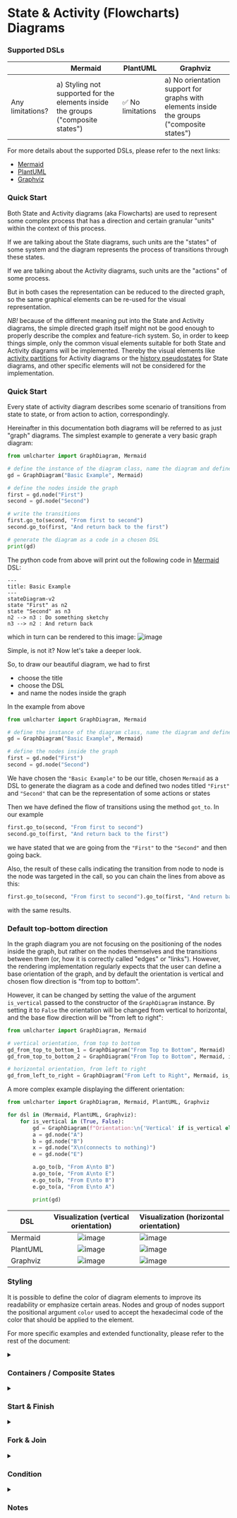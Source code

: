 # State & Activity (Flowcharts) Diagrams

### Supported DSLs

|                  | Mermaid                                                                          | PlantUML         | Graphviz                                                                                  |
|------------------|----------------------------------------------------------------------------------|------------------|-------------------------------------------------------------------------------------------|
| Any limitations? | a) Styling not supported for the elements inside the groups ("composite states") | ✅ No limitations | a) No orientation support for graphs with elements inside the groups ("composite states") |

For more details about the supported DSLs, please refer to the next links:

- [Mermaid](https://mermaid.js.org/)
- [PlantUML](https://plantuml.com/)
- [Graphviz](https://graphviz.org/)

### Quick Start

Both State and Activity diagrams (aka Flowcharts) are used to represent some complex process that has a direction
and certain granular "units" within the context of this process.

If we are talking about the State diagrams, such units are the "states" of some system and the diagram represents the 
process of transitions through these states.

If we are talking about the Activity diagrams, such units are the "actions" of some process.

But in both cases the representation can be reduced to the directed graph, so the same graphical elements can be re-used
for the visual representation.

*NB!* because of the different meaning put into the State and Activity diagrams, the simple directed graph itself 
might not be good enough to properly describe the complex and feature-rich 
system. So, in order to keep things simple, only the common visual elements suitable for both State and Activity diagrams
will be implemented. 
Thereby the visual elements like [activity partitions](https://www.uml-diagrams.org/activity-diagrams.html#partition) 
for Activity diagrams or the 
[history pseudostates](https://www.uml-diagrams.org/state-machine-diagrams.html#pseudostate) for State diagrams, and other specific elements will 
not be considered for the implementation. 

### Quick Start

Every state of activity diagram describes some scenario of transitions from state to state, 
or from action to action, correspondingly.

Hereinafter in this documentation both diagrams will be referred to as just "graph" diagrams. 
The simplest example to generate a very basic graph diagram:

```python
from umlcharter import GraphDiagram, Mermaid

# define the instance of the diagram class, name the diagram and define the DSL being used
gd = GraphDiagram("Basic Example", Mermaid)

# define the nodes inside the graph
first = gd.node("First")
second = gd.node("Second")

# write the transitions
first.go_to(second, "From first to second")
second.go_to(first, "And return back to the first")

# generate the diagram as a code in a chosen DSL
print(gd)
```

The python code from above will print out the following code in [Mermaid](https://mermaid.js.org/) DSL:

```text
---
title: Basic Example
---
stateDiagram-v2
state "First" as n2
state "Second" as n3
n2 --> n3 : Do something sketchy
n3 --> n2 : And return back
```

which in turn can be rendered to this image:
![image](images/basic.png)

Simple, is not it? Now let's take a deeper look.

So, to draw our beautiful diagram, we had to first

- choose the title
- choose the DSL
- and name the nodes inside the graph

In the example from above
```python
from umlcharter import GraphDiagram, Mermaid

# define the instance of the diagram class, name the diagram and define the DSL being used
gd = GraphDiagram("Basic Example", Mermaid)

# define the nodes inside the graph
first = gd.node("First")
second = gd.node("Second")
```

We have chosen the `"Basic Example"` to be our title, chosen `Mermaid` as a DSL to generate the diagram as a code and
defined two nodes titled `"First"` and `"Second"` that can be the representation of some actions or states

Then we have defined the flow of transitions using the method `got_to`. In our example
```python
first.go_to(second, "From first to second")
second.go_to(first, "And return back to the first")
```
we have stated that we are going from the `"First"` to the `"Second"` and then going back.

Also, the result of these calls indicating the transition from node to node is the node was targeted in the call, so you can chain the lines from above as this:

```python
first.go_to(second, "From first to second").go_to(first, "And return back to the first")
```
with the same results.

### Default top-bottom direction

In the graph diagram you are not focusing on the positioning of the nodes inside the graph, but rather on the nodes themselves and the transitions between them
(or, how it is correctly called "edges" or "links"). However, the rendering implementation regularly expects that the user
can define a base orientation of the graph, and by default the orientation is vertical and chosen flow direction is "from top to bottom".

However, it can be changed by setting the value of the argument `is_vertical` passed to the constructor of the `GraphDiagram` instance.
By setting it to `False` the orientation will be changed from vertical to horizontal, and the base flow direction will be "from left to right":

```python
from umlcharter import GraphDiagram, Mermaid

# vertical orientation, from top to bottom
gd_from_top_to_bottom_1 = GraphDiagram("From Top to Bottom", Mermaid)
gd_from_top_to_bottom_2 = GraphDiagram("From Top to Bottom", Mermaid, is_vertical=True)

# horizontal orientation, from left to right
gd_from_left_to_right = GraphDiagram("From Left to Right", Mermaid, is_vertical=False)
```

A more complex example displaying the different orientation:
```python
from umlcharter import GraphDiagram, Mermaid, PlantUML, Graphviz

for dsl in (Mermaid, PlantUML, Graphviz):
    for is_vertical in (True, False):
        gd = GraphDiagram(f"Orientation:\n{'Vertical' if is_vertical else 'Horizontal'}", dsl, is_vertical=is_vertical)
        a = gd.node("A")
        b = gd.node("B")
        x = gd.node("X\n(connects to nothing)")
        e = gd.node("E")

        a.go_to(b, "From A\nto B")
        a.go_to(e, "From A\nto E")
        e.go_to(b, "From E\nto B")
        e.go_to(a, "From E\nto A")

        print(gd)
```


| DSL      |      Visualization (vertical orientation)       | Visualization (horizontal orientation)            |
|----------|:-----------------------------------------------:|:--------------------------------------------------|
| Mermaid  |  ![image](images/complex_mermaid_vertical.png)  | ![image](images/complex_mermaid_horizontal.png)   |
| PlantUML | ![image](images/complex_plantuml_vertical.png)  | ![image](images/complex_plantuml_horizontal.png)  |
| Graphviz | ![image](images/complex_graphviz_vertical.png)  | ![image](images/complex_graphviz_horizontal.png)  |


### Styling

It is possible to define the color of diagram elements
to improve its readability or emphasize certain areas.
Nodes and group of nodes support the positional argument
`color` used to accept the hexadecimal code of the color that should be applied to the element.

For more specific examples and extended functionality, please refer to the rest of the document:

<details>
<summary><h3>Containers / Composite States</h3></summary>

In graph diagrams the nodes can be organized in the containers. In the context of state diagrams such groups represent the "composite state", 
some container of some smaller or intermediate states that can be aggregated into the larger entity for the easier modelling and analysis.
Similar meaning applicable to the activity diagram where these groups depict the set of encapsulated activities that in the 
larger scale can be interpreted as a single large meaningful single action.

To define such container of nodes, you have to just have to create a new `node` from the already existing one. 
Then this already existing one becomes a container for the other nodes.

_NB: nodes within the graph can interact with each other only within the same level. 
It means if you have a container of nodes, then these nodes inside the container can interact with each other, 
but cannot interact with the nodes outside of it._

```python
from umlcharter import GraphDiagram, Mermaid, PlantUML, Graphviz

for dsl in (Mermaid, PlantUML, Graphviz):
    gd = GraphDiagram("Containerized Nodes", dsl)
    green_color = "769D8F"
    container = gd.node("Group", color=green_color)
    node = gd.node("Node", color=green_color)
    nested_node = container.node("Nested Node")
    nested_container = container.node("Nested Group", green_color)
    nested_container.node("Deeply Nested Node", green_color)
    container.go_to(node, "A link")
    nested_node.go_to(nested_container, "Go deeper!")
    print(gd)
```

| DSL      |                                                                                               Visualization                                                                                                |
|----------|:----------------------------------------------------------------------------------------------------------------------------------------------------------------------------------------------------------:|
| Mermaid  |                                          ❌ Styling of the nested elements is not supported at the moment of writing ❌<br/> ![image](images/container_mermaid.png)                                          |
| PlantUML |                                                                                  ![image](images/container_plantuml.png)                                                                                   |
| Graphviz | ❌ Orientation of the graph is not supported for the graphs with containers, because layout "fdp" does not support it ❌<br/>                                        ![image](images/container_graphviz.png) |

</details>

<details>
<summary><h3>Start & Finish</h3></summary>

Within the graph you can use the special abstract nodes `start` and `finish` that are the ultimate and explicit nodes 
used to identify the very beginning and the end of the flow described in the graph.

These `start` and `finish` are available at any level, including the containers.

_NB: because these nodes does not have any inner meaning except being just some kind of anchors,
the direct link between `start` and `finish` is not possible because it is meaningless. Because of the similar reasons it is
also not allowed to define the `start` as the destination for the transition between states. 
And you cannot use `finish` as the start of the transition._

```python
from umlcharter import GraphDiagram, Mermaid, PlantUML, Graphviz

for dsl in (Mermaid, PlantUML, Graphviz):
    gd = GraphDiagram("Start & Finish", dsl)
    node = gd.node("Node")

    # top-level graph start & finish:
    gd.start.go_to(node).go_to(gd.finish)

    container = gd.node("Group of nodes")
    nested_node = container.node("Nested Node")

    # container-level start & finish
    container.start.go_to(nested_node).go_to(container.finish)

    gd.start.go_to(container).go_to(gd.finish)
    print(gd)
```

| DSL      |                                                                             Visualization                                                                              |
|----------|:----------------------------------------------------------------------------------------------------------------------------------------------------------------------:|
| Mermaid  |                                                               ![image](images/start_finish_mermaid.png)                                                                |
| PlantUML |                                                               ![image](images/start_finish_plantuml.png)                                                               |
| PlantUML | ❌ Orientation of the graph is not supported for the graphs with containers, because layout "fdp" does not support it ❌<br/> ![image](images/start_finish_graphviz.png) |

</details>

<details>
<summary><h3>Fork & Join</h3></summary>

The special methods `fork` and `join` can be used to define the special "fork" and "join" used do describe the 
beginning and the end of the parallel processes correspondingly.

```python
from umlcharter import GraphDiagram, Mermaid, PlantUML, Graphviz

for dsl in (Mermaid, PlantUML, Graphviz):
    gd = GraphDiagram("Parallel Processes", dsl)
    a = gd.node("A")
    b = gd.node("B")
    c = gd.node("C")
    d = gd.node("D")
    fork = gd.fork()
    join = gd.join()

    # split the flow
    a.go_to(fork, "Fork the process")
    fork.go_to(b, "These transitions\nare happening...")
    fork.go_to(c, "... simultaneously")

    # join the flow
    b.go_to(join)
    c.go_to(join)

    join.go_to(d, "The flow has been synchronized")
    print(gd)
```

| DSL      |             Visualization              |
|----------|:--------------------------------------:|
| Mermaid  | ![image](images/parallel_mermaid.png)  |
| PlantUML | ![image](images/parallel_plantuml.png) |
| PlantUML | ![image](images/parallel_graphviz.png) |

</details>

<details>
<summary><h3>Condition</h3></summary>

To define the conditional node that can control the direction of the flow, you can use method `condition`:

```python
from umlcharter import GraphDiagram, Mermaid, PlantUML, Graphviz

for dsl in (Mermaid, PlantUML, Graphviz):
    gd = GraphDiagram("Condition", dsl)
    initial = gd.node("You are a\nsweet-tooth")

    # offer different sweets
    condition1 = gd.condition()
    gd.start.go_to(initial).go_to(condition1, "What would you like?")

    # ice cream
    ice_cream_offer = gd.node("Vanilla ice cream 🍨")
    condition1.go_to(ice_cream_offer, "What about cold ice cream?")
    eat_ice_cream = gd.node("Eat ice cream")
    ice_cream_offer.go_to(eat_ice_cream)
    eat_ice_cream.go_to(gd.finish)

    # chocolate + second condition
    chocolate_offer = gd.node("Chocolate 🍫")
    condition1.go_to(chocolate_offer, "Or maybe some fine chocolate?")
    eat_chocolate = gd.node("Eat chocolate")
    condition2 = gd.condition()
    chocolate_offer.go_to(condition2, "Are you sure?")
    condition2.go_to(eat_chocolate, "Definitely")
    condition2.go_to(condition1, "Hmm,\nlet me think again...")
    eat_chocolate.go_to(gd.finish)

    print(gd)
```

| DSL      |              Visualization              |
|----------|:---------------------------------------:|
| Mermaid  | ![image](images/condition_mermaid.png)  |
| PlantUML | ![image](images/condition_plantuml.png) |
| PlantUML | ![image](images/condition_graphviz.png) |

</details>

<details>
<summary><h3>Notes</h3></summary>

To provide commentaries or notes regarding certain parts of the process described in the graph, 
the special method `note` can be used.
This method will attach the special separate note to the generated diagram, associated with the 
element of the graph used to call this method.
The notes can be added to:
- nodes
- groups of nodes
- forks and joins
- conditions

```python
from umlcharter import GraphDiagram, Mermaid, PlantUML, Graphviz

for dsl in (Mermaid, PlantUML, Graphviz):
    gd = GraphDiagram("Notes", dsl)
    group = gd.node("Group")
    nested_node = group.node("Nested Node")
    node = gd.node("Outer Node")

    group.note("Note for the group")
    nested_node.note("Note for the nested node")
    node.note("It is possible to have multiple notes...")
    node.note("...and also\nexplicitly\nsplit them\nin multiple\nlines")

    print(gd)
```

| DSL      |                                                                          Visualization                                                                          |
|----------|:---------------------------------------------------------------------------------------------------------------------------------------------------------------:|
| Mermaid  |                                                               ![image](images/notes_mermaid.png)                                                                |
| PlantUML |                                                               ![image](images/notes_plantuml.png)                                                               |
| PlantUML | ❌ Orientation of the graph is not supported for the graphs with containers, because layout "fdp" does not support it ❌<br/> ![image](images/notes_graphviz.png) |

</details>
